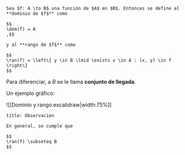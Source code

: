 ```ad-definition

Sea $f: A \to B$ una función de $A$ en $B$. Entonces se define al **dominio de $f$** como

$$
\dom(f) = A
,$$

y al **rango de $f$** como

$$
\ran(f) = \left\{ y \in B \lmid \exists x \in A : (x, y) \in f \right\}
$$

```

Para diferenciar, a $B$ se le llama **conjunto de llegada**.

Un ejemplo gráfico:

![[Dominio y rango.excalidraw|width:75%]]

```ad-proposition
title: Observación

En general, se cumple que 

$$
\ran(f) \subseteq B
$$

```

